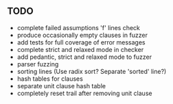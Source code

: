 TODO
----

- complete failed assumptions 'f' lines check
- produce occasionally empty clauses in fuzzer
- add tests for full coverage of error messages
- complete strict and relaxed mode in checker
- add pedantic, strict and relaxed mode to fuzzer
- parser fuzzing
- sorting lines (Use radix sort? Separate 'sorted' line?)
- hash tables for clauses
- separate unit clause hash table
- completely reset trail after removing unit clause
